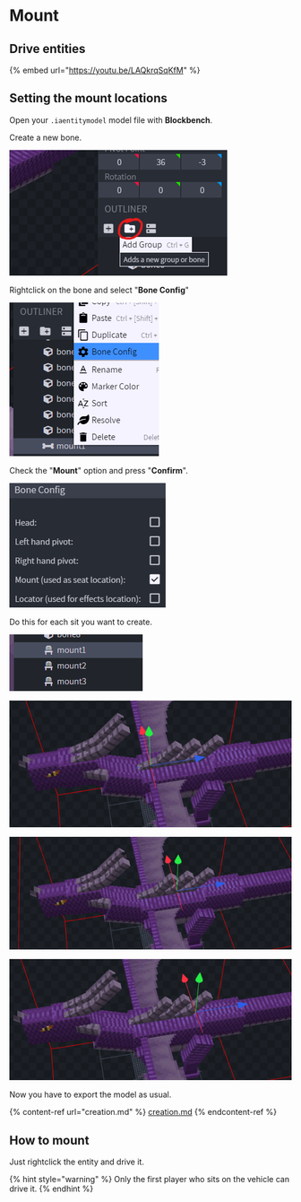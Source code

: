 # Mount

## Drive entities

{% embed url="https://youtu.be/LAQkrqSqKfM" %}

## Setting the mount locations

Open your `.iaentitymodel` model file with **Blockbench**.

Create a new bone.

![](<../../../../.gitbook/assets/image (109).png>)

Rightclick on the bone and select "**Bone Config**"

![](<../../../../.gitbook/assets/image (115).png>)

Check the "**Mount**" option and press "**Confirm**".

![](<../../../../.gitbook/assets/image (100).png>)

Do this for each sit you want to create.

![](<../../../../.gitbook/assets/image (130).png>)

![](<../../../../.gitbook/assets/image (62).png>)

![](<../../../../.gitbook/assets/image (139).png>)

![](<../../../../.gitbook/assets/image (40).png>)

Now you have to export the model as usual.

{% content-ref url="creation.md" %}
[creation.md](creation.md)
{% endcontent-ref %}

## How to mount

Just rightclick the entity and drive it.

{% hint style="warning" %}
Only the first player who sits on the vehicle can drive it.
{% endhint %}
